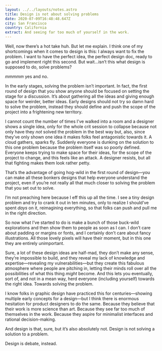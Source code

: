 ```yaml
---
layout: ../../layouts/notes.astro
title: Design is not about solving problems
date: 2020-07-09T16:48:48.647Z
city: San Francisco
country: California
extract: And seeing far too much of yourself in the work.
---
```


Well, now there’s a hot take huh. But let me explain. I think one of my shortcomings when it comes to design is this: I always want to fix the problem. I want to have the perfect idea, the perfect design doc, ready to go and implement right this second. But wait...isn’t this what design is supposed to do, solve problems?

_mmmmm_ yes and no.

In the early stages, solving the problem isn’t important. In fact, the first round of design that you show anyone should be focused on setting the stage for a discussion. It’s about gathering all the ideas and giving enough space for weirder, better ideas. Early designs should not try so damn hard to solve the problem, instead they should define and push the scope of the project into a frightening new territory.

I cannot count the number of times I’ve walked into a room and a designer shows a single idea, only for the whole crit session to collapse because not only have they _not_ solved the problem in the best way but, also, since they’ve only shown one idea it makes folks feel antagonistic towards it. A cloud gathers, sparks fly. Suddenly everyone is dunking on the solution to this one problem because the problem itself was so poorly defined. Everyone keeps trying to make space for their ideas, for the scope of the project to change, and this feels like an attack. A designer resists, but all that fighting makes them look rather petty.

That’s the advantage of going hog-wild in the first round of design—you can make all these bonkers designs that help everyone understand the project, even if you’re not really all that much closer to solving the problem that you set out to solve.

I’m not preaching here because I eff this up all the time. I see a tiny design problem and try to crank it out in ten minutes, only to realize I should’ve spent _days_ on it, reimagining everything, so that folks can push and pull me in the right direction.

So now what I’ve started to do is make a bunch of those buck-wild explorations and then show them to people as soon as I can. I don’t care about padding or margins or fonts, and I certainly don’t care about fancy illustrations. All those lovely pixels will have their moment, but in this one they are entirely unimportant.

Sure, a lot of these design ideas are half-mad, they don’t make any sense, they’re impossible to build, and they reveal my lack of knowledge and expertise—revealing my vulnerabilities—but they create this fabulous atmosphere where people are pitching in, letting their minds roll over all the possibilities of what this thing _might_ become. And this lets you eventually, sort of, and not in a mean way, herd everyone (including yourself) towards the right idea. Towards solving the problem.

I know folks in graphic design have practiced this for centuries—showing multiple early concepts for a design—but I think there is enormous hesitation for product designers to do the same. Because they believe that their work is more science than art. Because they see far too much of themselves in the work. Because they aspire for minimalist interfaces and rational decision-making.

And design is that, sure, but it’s also absolutely not. Design is not solving a solution to a problem.

Design is debate, instead.
